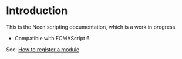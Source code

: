 # Introduction

This is the Neon scripting documentation, which is a work in progress.

* Compatible with ECMAScript 6

See: [How to register a module](./registering_a_module.md)